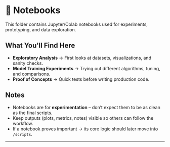 # 📓 Notebooks

This folder contains Jupyter/Colab notebooks used for experiments, prototyping, and data exploration.

## What You'll Find Here
- **Exploratory Analysis** → First looks at datasets, visualizations, and sanity checks.  
- **Model Training Experiments** → Trying out different algorithms, tuning, and comparisons.  
- **Proof of Concepts** → Quick tests before writing production code.  

## Notes
- Notebooks are for **experimentation** – don’t expect them to be as clean as the final scripts.  
- Keep outputs (plots, metrics, notes) visible so others can follow the workflow.  
- If a notebook proves important → its core logic should later move into `/scripts`.

---

